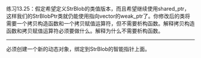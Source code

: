 练习13.25：假定希望定义StrBlob的类值版本，而且希望继续使用shared_ptr，这样我们的StrBlobPtr类就仍能使用指向vector的weak_ptr了。你修改后的类将需要一个拷贝构造函数和一个拷贝赋值运算符，但不需要析构函数。解释拷贝构造函数和拷贝赋值运算符必须要做什么。解释为什么不需要析构函数。

---

必须创建一个新的动态对象，绑定到StrBlob的智能指针上面。
